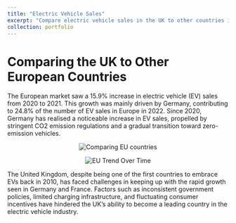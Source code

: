 ```yaml
---
title: "Electric Vehicle Sales"
excerpt: "Compare electric vehicle sales in the UK to other countries in Europe. Then I expand the scope of my analysis towards BEV and PHEV vehicles across the world.<br/><img src='/images/500x300.png'>"
collection: portfolio
---
```


# Comparing the UK to Other European Countries

The European market saw a 15.9% increase in electric vehicle (EV) sales from 2020 to 2021. This growth was mainly driven by Germany, contributing to 24.8% of the number of EV sales in Europe in 2022. Since 2020, Germany has realised a noticeable increase in EV sales, propelled by stringent CO2 emission regulations and a gradual transition toward zero-emission vehicles.

<p align="center">
  <img src="![GermanyLeading](https://github.com/SJackson123/SJackson.github.io/assets/162687190/df8dd5ff-1420-44ea-b3e4-fb64ec267bcb)
" alt="Comparing EU countries" />
</p>
<p align="center">
  <img src="![EUTrend](https://github.com/SJackson123/SJackson.github.io/assets/162687190/b8369914-9359-44ae-b4b6-ac910795277f)
" alt="EU Trend Over Time" />
</p>

The United Kingdom, despite being one of the first countries to embrace EVs back in 2010, has faced challenges in keeping up with the rapid growth seen in Germany and France. Factors such as inconsistent government policies, limited charging infrastructure, and fluctuating consumer incentives have hindered the UK’s ability to become a leading country in the electric vehicle industry. 
